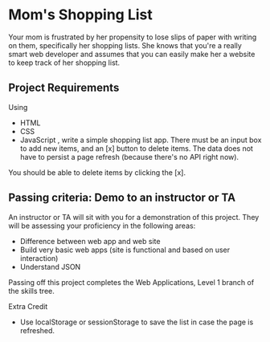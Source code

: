 # Mom's Shopping List

Your mom is frustrated by her propensity to lose slips of paper with writing on them, specifically her shopping lists. She knows that you're a really smart web developer and assumes that you can easily make her a website to keep track of her shopping list.

## Project Requirements
Using 
- HTML
- CSS
- JavaScript
, write a simple shopping list app. There must be an input box to add new items, and an [x] button to delete items. The data does not have to persist a page refresh (because there's no API right now).

You should be able to delete items by clicking the [x]. 

## Passing criteria: Demo to an instructor or TA
An instructor or TA will sit with you for a demonstration of this project. They will be assessing your proficiency in the following areas:
* Difference between web app and web site
* Build very basic web apps (site is functional and based on user interaction)
* Understand JSON

Passing off this project completes the Web Applications, Level 1 branch of the skills tree.

Extra Credit
* Use localStorage or sessionStorage to save the list in case the page is refreshed.